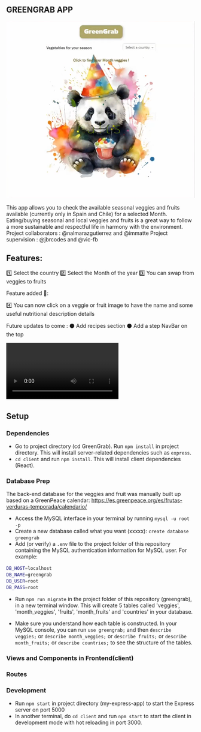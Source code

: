 ## GREENGRAB APP

<img src="./GreenGrab_Thumbnail.png" alt="Alt text" title="GreenGrab">

This app allows you to check the available seasonal veggies and fruits available (currently only in Spain and Chile) for a selected Month. Eating/buying seasonal and local veggies and fruits is a great way to follow a more sustainable and respectful life in harmony with the environment. Project collaborators : @nalmarazgutierrez and @immatte Project supervision : @jbrcodes and @vic-fb

## Features:

1️⃣ Select the country 
2️⃣ Select the Month of the year
3️⃣ You can swap from veggies to fruits 

Feature added 🎉:

4️⃣ You can now click on a veggie or fruit image to have the name and some useful nutritional description details

Future updates to come : 
⚫ Add recipes section
⚫ Add a step NavBar on the top

<video src="https://github.com/immatte/2.1-GreenGrap-Version-2/blob/a971f18b20322f31fa3fdbfae18593bab92d0481/GreenGrab_video.mp4" title="GreenGrab Video">
Your browser does not support the video tag.
</video>

## Setup

### Dependencies

- Go to project directory (cd GreenGrab). Run `npm install` in project directory. This will install server-related dependencies such as `express`.
- `cd client` and run `npm install`. This will install client dependencies (React).

### Database Prep

The back-end database for the veggies and fruit was manually built up based on a GreenPeace calendar: https://es.greenpeace.org/es/frutas-verduras-temporada/calendario/

- Access the MySQL interface in your terminal by running `mysql -u root -p`
- Create a new database called what you want (xxxxx): `create database greengrab`
- Add (or verify) a `.env` file to the project folder of this repository containing the MySQL authentication information for MySQL user. For example:

```bash
DB_HOST=localhost
DB_NAME=greengrab
DB_USER=root
DB_PASS=root
```

- Run `npm run migrate` in the project folder of this repository (greengrab), in a new terminal window. This will create 5 tables called 'veggies', 'month_veggies', 'fruits', 'month_fruits' and 'countries' in your database.

- Make sure you understand how each table is constructed. In your MySQL console, you can run `use greengrab;` and then `describe veggies;` or `describe month_veggies;` or `describe fruits;` or `describe month_fruits;` or `describe countries;` to see the structure of the tables.

### Views and Components in Frontend(client)

### Routes

### Development

- Run `npm start` in project directory (my-express-app) to start the Express server on port 5000
- In another terminal, do `cd client` and run `npm start` to start the client in development mode with hot reloading in port 3000.
